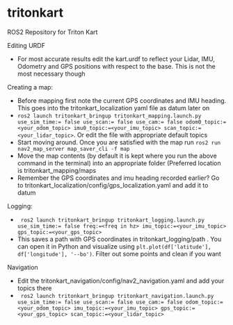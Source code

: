 # tritonkart
ROS2 Repository for Triton Kart

Editing URDF
- For most accurate results edit the kart.urdf to reflect your Lidar, IMU, Odometry and GPS positions with respect to the base. This is not the most necessary though

Creating a map:
- Before mapping first note the current GPS coordinates and IMU heading. This goes into the tritonkart_localization yaml file as datum later on
- ```ros2 launch tritonkart_bringup tritonkart_mapping.launch.py use_sim_time:= false use_scan:= false use_cam:= false odom0_topic:=<your_odom_topic> imu0_topic:=<your_imu_topic> scan_topic:=<your_lidar_topic>```. Or edit the file with appropriate default topics
- Start moving around. Once you are satisfied with the map run ```ros2 run nav2_map_server map_saver_cli -f map```
- Move the map contents (by default it is kept where you run the above command in the terminal) into an appropriate folder (Preferred location is tritonkart_mapping/maps
- Remember the GPS coordinates and imu heading recorded earlier? Go to tritonkart_localization/config/gps_localization.yaml and add it to datum

Logging:
- ``` ros2 launch tritonkart_bringup tritonkart_logging.launch.py use_sim_time:= false freq:=<freq in hz> imu_topic:=<your_imu_topic> gps_topic:=<your_gps_topic>```
- This saves a path with GPS coordinates in tritonkart_logging/path . You can open it in Python and visualize using ``` plt.plot(df['latitude'], df['longitude'], '--bo') ```. Filter out some points and clean if you want

Navigation
- Edit the tritonkart_navigation/config/nav2_navigation.yaml and add your topics there
- ``` ros2 launch tritonkart_bringup tritonkart_navigation.launch.py use_sim_time:= false use_scan:= false use_cam:= false odom_topic:=<your_odom_topic> imu_topic:=<your_imu_topic> gps_topic:=<your_gps_topic> scan_topic:=<your_lidar_topic>```

